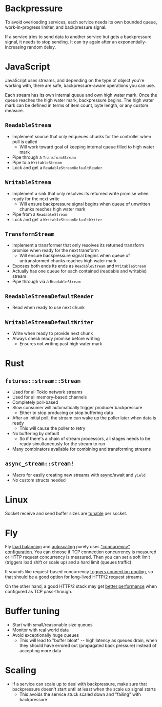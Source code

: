 # Backpressure

To avoid overloading services, each service needs its own bounded queue, work-in-progress limiter, and backpressure signal.

If a service tries to send data to another service but gets a backpressure signal, it needs to stop sending. It can try again after an exponentially-increasing random delay.

# JavaScript

JavaScript uses streams, and depending on the type of object you're working with, there are safe, backpressure-aware operations you can use.

Each stream has its own internal queue and own high water mark. Once the queue reaches the high water mark, backpressure begins. The high water mark can be defined in terms of item count, byte length, or any custom measure.

## `ReadableStream`

- Implement source that only enqueues chunks for the controller when pull is called
  - Will work toward goal of keeping internal queue filled to high water mark
- Pipe through a `TransformStream`
- Pipe to a `WritableStream`
- Lock and get a `ReadableStreamDefaultReader`

## `WritableStream`

- Implement a sink that only resolves its returned write promise when ready for the next write
  - Will ensure backpressure signal begins when queue of unwritten chunks reaches high water mark
- Pipe from a `ReadableStream`
- Lock and get a `WritableStreamDefaultWriter`

## `TransformStream`

- Implement a transformer that only resolves its returned transform promise when ready for the next transform
  - Will ensure backpressure signal begins when queue of untransformed chunks reaches high water mark
- Exposes both ends its ends as `ReadableStream` and `WritableStream`
- Actually has one queue for each contained (readable and writable) stream
- Pipe through via a `ReadableStream`

## `ReadableStreamDefaultReader`

- Read when ready to use next chunk

## `WritableStreamDefaultWriter`

- Write when ready to provide next chunk
- Always check ready promise before writing
  - Ensures not writing past high water mark

# Rust

## `futures::stream::Stream`

- Used for all Tokio network streams
- Used for all memory-based channels
- Completely poll-based
- Slow consumer will automatically trigger producer backpressure
  - Either to stop producing or stop buffering data
- After an initial poll, the stream can wake up the poller later when data is ready
  - This will cause the poller to retry
- No buffering by default
  - So if there's a chain of stream processors, all stages needs to be ready simultaneously for the stream to run
- Many combinators available for combining and transforming streams

## `async_stream::stream!`

- Macro for easily creating new streams with async/await and `yield`
- No custom structs needed

# Linux

Socket receive and send buffer sizes are [tunable](https://man7.org/linux/man-pages/man2/setsockopt.2.html) per socket.

# Fly

Fly [load balancing](https://fly.io/docs/reference/load-balancing/) and [autoscaling](https://fly.io/docs/apps/autostart-stop/) purely uses ["concurrency" configuration](https://fly.io/docs/reference/configuration/#services-concurrency). You can choose if TCP connection concurrency is measured or HTTP request concurrency is measured. Then you can set a soft limit (triggers load shift or scale up) and a hard limit (queues traffic).

It sounds like request-based concurrency [triggers connection pooling](https://community.fly.io/t/what-does-type-connections-mean-for-setting-hard-limit-value/8844/2), so that should be a good option for long-lived HTTP/2 request streams.

On the other hand, a good HTTP/2 stack may get [better performance](https://fly.io/docs/networking/services/#http) when configured as TCP pass-through.

# Buffer tuning

- Start with small/reasonable size queues
- Monitor with real world data
- Avoid exceptionally huge queues
  - This will lead to "buffer bloat" -- high latency as queues drain, when they should have errored out (propagated back pressure) instead of accepting more data

# Scaling

- If a service can scale up to deal with backpressure, make sure that backpressure doesn't start until at least when the scale up signal starts
  - This avoids the service stuck scaled down and "failing" with backpressure
